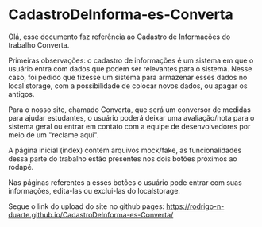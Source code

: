 # CadastroDeInforma-es-Converta

Olá, esse documento faz referência ao Cadastro de Informações do trabalho Converta.

Primeiras observações: o cadastro de informações é um sistema em que o usuário entra com dados que podem ser relevantes para o sistema. Nesse caso,
foi pedido que fizesse um sistema para armazenar esses dados no local storage, com a possibilidade de colocar novos dados, ou apagar os antigos.

Para o nosso site, chamado Converta, que será um conversor de medidas para ajudar estudantes, o usuário poderá deixar uma avaliação/nota para o sistema geral ou
entrar em contato com a equipe de desenvolvedores por meio de um "reclame aqui".

A página inicial (index) contém arquivos mock/fake, as funcionalidades dessa parte do trabalho estão presentes nos dois botões próximos ao rodapé.

Nas páginas referentes a esses botões o usuário pode entrar com suas informações, edita-las ou exclui-las do localstorage.

Segue o link do upload do site no github pages: https://rodrigo-n-duarte.github.io/CadastroDeInforma-es-Converta/
